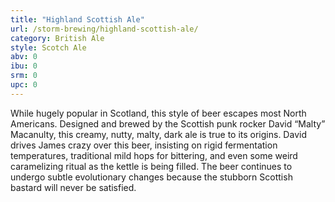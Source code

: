 ```yaml
---
title: "Highland Scottish Ale"
url: /storm-brewing/highland-scottish-ale/
category: British Ale
style: Scotch Ale
abv: 0
ibu: 0
srm: 0
upc: 0
---
```

While hugely popular in Scotland, this style of beer escapes most North Americans. Designed and brewed by the Scottish punk rocker David “Malty” Macanulty, this creamy, nutty, malty, dark ale is true to its origins. David drives James crazy over this beer, insisting on rigid fermentation temperatures, traditional mild hops for bittering, and even some weird caramelizing ritual as the kettle is being filled. The beer continues to undergo subtle evolutionary changes because the stubborn Scottish bastard will never be satisfied.
